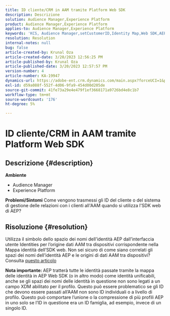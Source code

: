 ```yaml
---
title: ID cliente/CRM in AAM tramite Platform Web SDK
description: Descrizione
solution: Audience Manager,Experience Platform
product: Audience Manager,Experience Platform
applies-to: Audience Manager,Experience Platform
keywords: 'KCS, Audience Manager,setCustomerID,Identity Map,Web SDK,AEP,ID CRM'
resolution: Resolution
internal-notes: null
bug: false
article-created-by: Krunal Oza
article-created-date: 3/20/2023 12:56:25 PM
article-published-by: Krunal Oza
article-published-date: 3/20/2023 12:57:57 PM
version-number: 4
article-number: KA-19947
dynamics-url: https://adobe-ent.crm.dynamics.com/main.aspx?forceUCI=1&pagetype=entityrecord&etn=knowledgearticle&id=b01f319b-1ec7-ed11-b597-6045bd006239
exl-id: d59a088f-552f-4d06-9fa9-454d00d205de
source-git-commit: 41fe73a29e4e479f1ef3668171a9726bd4e8c1b7
workflow-type: tm+mt
source-wordcount: '176'
ht-degree: 5%

---
```


# ID cliente/CRM in AAM tramite Platform Web SDK

## Descrizione {#description}

<b>Ambiente</b>
- Audience Manager
- Experience Platform



<b>Problemi/Sintomi</b>
Come vengono trasmessi gli ID del cliente o del sistema di gestione delle relazioni con i clienti all&#39;AAM quando si utilizza l&#39;SDK web di AEP?


## Risoluzione {#resolution}


Utilizza il simbolo dello spazio dei nomi dell’identità AEP dall’interfaccia utente Identities per l’origine dati AAM tra dispositivi corrispondente nella Mappa identità dell’SDK web. Non sei sicuro di come siano correlati gli spazi dei nomi dell’identità AEP e le origini di dati AAM tra dispositivi? Consulta [questo articolo](https://experienceleague.adobe.com/docs/experience-cloud-kcs/kbarticles/KA-21305.html?lang=it)

<b>Nota importante: </b>AEP tratterà tutte le identità passate tramite la mappa delle identità in AEP Web SDK (o in altro modo) come identità unificabili, anche se gli spazi dei nomi delle identità in questione non sono legati a un campo XDM abilitato per il profilo. Questo può essere problematico se gli ID che devono essere passati all’AAM non sono ID individuali o a livello di profilo. Questo può comportare l’unione o la compressione di più profili AEP in uno solo se l’ID in questione era un ID famiglia, ad esempio, invece di un singolo ID.
